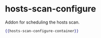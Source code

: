 # hosts-scan-configure

Addon for scheduling the hosts scan.

```hbs
{{hosts-scan-configure-container}}
```

